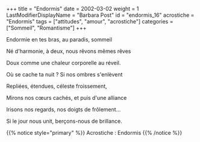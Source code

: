 +++
title = "Endormis"
date = 2002-03-02
weight = 1
LastModifierDisplayName = "Barbara Post"
id = "endormis_16"
acrostiche = "Endormis"
tags = ["attitudes", "amour", "acrostiche"]
categories = ["Sommeil", "Romantisme"]
+++

Endormie en tes bras, au paradis, sommeil

Né d'harmonie, à deux, nous rêvons mêmes rêves

Doux comme une chaleur corporelle au réveil.

Où se cache ta nuit ? Si nos ombres s'enlèvent

Repliées, étendues, céleste froissement,

Mirons nos cœurs cachés, et puis d'une alliance

Irisons nos regards, nos doigts de frôlement…

Si le jour nous unit, berçons-nous de brillance.

{{% notice style="primary" %}}
Acrostiche : Endormis
{{% /notice %}}
